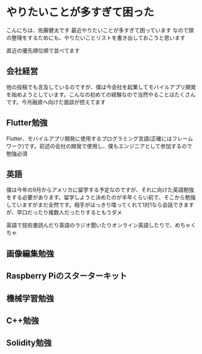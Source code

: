 # やりたいことが多すぎて困った
こんにちは、佐藤健太です
最近やりたいことが多すぎて困っています
なので頭の整理をするためにも、やりたいことリストを書き出しておこうと思います

直近の優先順位順で並べてます

## 会社経営
他の投稿でも言及しているのですが、僕は今会社を起業してモバイルアプリ開発を始めようとしています。こんなの初めての経験なので当然やることはたくさんです。今月融資へ向けた面談が控えてます

## Flutter勉強
Flutter、モバイルアプリ開発に使用するプログラミング言語(正確にはフレームワーク)です。前述の会社の開発で使用し、僕もエンジニアとして参加するので勉強必須

## 英語
僕は今年の9月からアメリカに留学する予定なのですが、それに向けた英語勉強をする必要があります。留学しようと決めたのが半年くらい前で、そこから勉強していますがまだ全然です。相手がはっきり喋ってくれて1対1なら会話できますが、早口だったり複数人だったりするともうダメ

英語で技術書読んだり英語のラジオ聞いたりオンライン英語したりで、めちゃくちゃ

## 画像編集勉強

## Raspberry Piのスターターキット

## 機械学習勉強

## C++勉強

## Solidity勉強